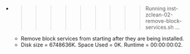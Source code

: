 * >>>>>>>>> Running inst-zclean-02-remove-block-services.sh ...
  * Remove block services from starting after they are being installed.
  * Disk size = 6748636K. Space Used = 0K. Runtime = 00:00:00:02.
